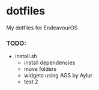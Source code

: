 # dotfiles

My dotfiles for EndeavourOS

### TODO:

- install.sh
  - install dependencies
  - move folders
  - widgets using AGS by Aylur
  - test 2
